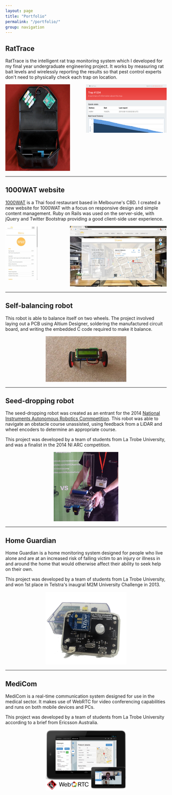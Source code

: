 ```yaml
---
layout: page
title: "Portfolio"
permalink: "/portfolio/"
group: navigation
---
```


## RatTrace

RatTrace is the intelligent rat trap monitoring system which I developed for my
final year undergraduate engineering project. It works by measuring rat bait
levels and wirelessly reporting the results so that pest control experts don't
need to physically check each trap on location.

<div style="float: left; display: block; width: 40%;">
  <a href="/images/rattrace_in_trap.jpg">
    <img style="height: 270px" src="/images/rattrace_in_trap.jpg">
  </a>
</div>
<div class="tablet-frame" style="width: 50%; float: right;">
  <a href="/images/rattrace_web_interface.png">
    <img src="/images/rattrace_web_interface.png">
  </a>
</div>
<div style="clear:both;"></div>

***

## 1000WAT website

[1000WAT](http://1000wat.com.au) is a Thai food restaurant based in Melbourne's
CBD. I created a new website for 1000WAT with a focus on responsive design and
simple content management. Ruby on Rails was used on the server-side, with
jQuery and Twitter Bootstrap providing a good client-side user experience.

<div class="mobile-frame" style="width: 20%; float:left;">
  <a href="/images/1000wat_mobile.jpg">
    <img src="/images/1000wat_mobile.jpg">
  </a>
</div>
<div class="tablet-frame" style="width: 60%; float: right;">
  <a href="/images/1000wat_tablet.jpg">
    <img src="/images/1000wat_tablet.jpg">
  </a>
</div>
<div style="clear:both;"></div>

***

## Self-balancing robot

This robot is able to balance itself on two wheels. The project involved
laying out a PCB using Altium Designer, soldering the manufactured circuit board,
and writing the embedded C code required to make it balance.

<div style="text-align: center">
  <a href="/images/balancing_robot.jpg">
    <img alt="Self-balancing robot" src="/images/balancing_robot.jpg" style="width: 50%;">
  </a>
</div>

***

## Seed-dropping robot

The seed-dropping robot was created as an entrant for the 2014
[National Instruments Autonomous Robotics Commpetition](http://australia.ni.com/ni-arc).
This robot was able to navigate an obstacle course unassisted, using feedback
from a LiDAR and wheel encoders to determine an appropriate course.

This project was developed by a team of students from La Trobe University, and
was a finalist in the 2014 NI ARC competition.

<div style="text-align: center">
  <a href="/images/seed_dropping_robot.jpg">
    <img alt="Self-balancing robot" src="/images/seed_dropping_robot.jpg" style="width: 40%;">
  </a>
</div>

***

## Home Guardian

Home Guardian is a home monitoring system designed for people who live alone and
are at an increased risk of falling victim to an injury or illness in and around
the home that would otherwise affect their ability to seek help on their own.

This project was developed by a team of students from La Trobe University,
and won 1st place in Telstra's inaugral M2M University Challenge in 2013.

<div style="text-align: center">
  <a href="/images/home_guardian.jpg">
    <img alt="Home Guardian device" src="/images/home_guardian.jpg" style="width: 50%;">
  </a>
</div>

***

## MediCom

MediCom is a real-time communication system designed for use in the medical
sector. It makes use of WebRTC for video conferencing capabilities and runs on
both mobile devices and PCs.

This project was developed by a team of students from La Trobe University
according to a brief from Ericsson Australia.

<div style="text-align: center">
  <a href="/images/medicom.jpg">
    <img alt="MediCom app" src="/images/medicom.jpg" style="width: 50%;">
  </a>
</div>
